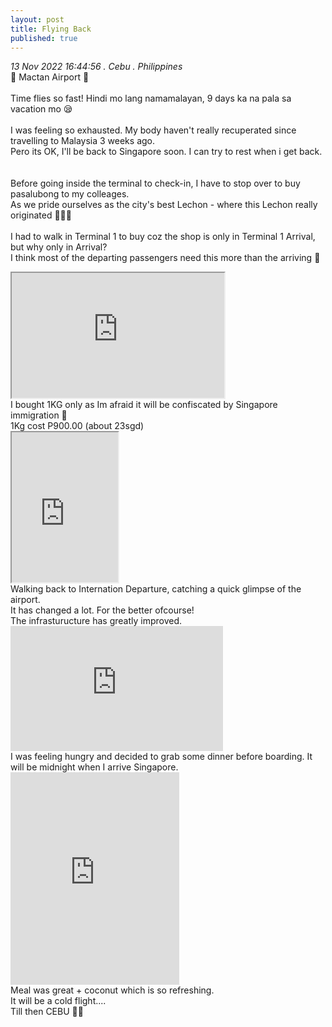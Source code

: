 ```yaml
---
layout: post
title: Flying Back
published: true
---
```

_13 Nov 2022 16:44:56 . Cebu . Philippines_
<br>
📍 Mactan Airport 📍
<br>
<br>
Time flies so fast! Hindi mo lang namamalayan, 9 days ka na pala sa vacation mo 😪
<br>
<br>
I was feeling so exhausted. My body haven't really recuperated since travelling to Malaysia 3 weeks ago. 
<br>
Pero its OK, I'll be back to Singapore soon. I can try to rest when i get back.
<br>
<br>
<br>
Before going inside the terminal to check-in, I have to stop over to buy pasalubong to my colleages. 
<br>
As we pride ourselves as the city's best Lechon - where this Lechon really originated 🤷🏻‍♀️
<br>
<br>
I had to walk in Terminal 1 to buy coz the shop is only in Terminal 1 Arrival, but why only in Arrival? 
<br>
I think most of the departing passengers need this more than the arriving 🤔
<br>
<iframe src="https://drive.google.com/file/d/1U-z305SpdCxm9YU3-rfWGlRfFS5CdFEh/preview" width="340" height="200" allow="autoplay"></iframe>
<br>
I bought 1KG only as Im afraid it will be confiscated by Singapore immigration 😬
<br>
1Kg cost P900.00 (about 23sgd)
<br>
<iframe src="https://drive.google.com/file/d/1tijWbuuog2cQy5ZDXax4xASa1dn9wPh1/preview" width="170" height="240" allow="autoplay"></iframe>
<br>
Walking back to Internation Departure, catching a quick glimpse of the airport. 
<br>
It has changed a lot. For the better ofcourse!
<br>
The infrasturucture has greatly improved. 
<br>
<iframe width="340" height="200" src="https://www.youtube.com/embed/5r48C35l_-s" frameborder="0" allow="accelerometer; autoplay; encrypted-media; gyroscope; picture-in-picture" allowfullscreen></iframe>
<br>
I was feeling hungry and decided to grab some dinner before boarding. It will be midnight when I arrive Singapore. 
<br>
<iframe width="270" height="340" src="https://www.youtube.com/embed/K8YUfxChSzY" frameborder="0" allow="accelerometer; autoplay; encrypted-media; gyroscope; picture-in-picture" allowfullscreen></iframe>
<br>
Meal was great + coconut which is so refreshing.
<br>
It will be a cold flight....
<br>
Till then CEBU 🖐🏼
<br>

